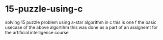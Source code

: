 # 15-puzzle-using-c
solving 15 puzzle problem using a-star algorithm in c
this is one f the basic usecase of the above algortihm
this was done as a part of an assignemt for the artificial intelligence course
